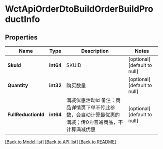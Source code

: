 # WctApiOrderDtoBuildOrderBuildProductInfo

## Properties
Name | Type | Description | Notes
------------ | ------------- | ------------- | -------------
**SkuId** | **int64** | SKUID | [optional] [default to null]
**Quantity** | **int32** | 购买数量 | [optional] [default to null]
**FullReductionId** | **int64** | 满减优惠活动Id  备注：商品详情页下单不传此参数，会自动计算最优惠的满减；传0为普通商品，不计算满减优惠 | [optional] [default to null]

[[Back to Model list]](../README.md#documentation-for-models) [[Back to API list]](../README.md#documentation-for-api-endpoints) [[Back to README]](../README.md)

